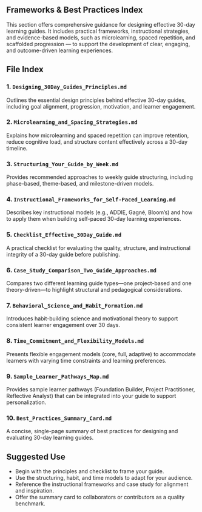 ## Frameworks & Best Practices Index

This section offers comprehensive guidance for designing effective 30-day learning guides. It includes practical frameworks, instructional strategies, and evidence-based models, such as microlearning, spaced repetition, and scaffolded progression — to support the development of clear, engaging, and outcome-driven learning experiences.

## File Index

### 1. `Designing_30Day_Guides_Principles.md`
Outlines the essential design principles behind effective 30-day guides, including goal alignment, progression, motivation, and learner engagement.

### 2. `Microlearning_and_Spacing_Strategies.md`
Explains how microlearning and spaced repetition can improve retention, reduce cognitive load, and structure content effectively across a 30-day timeline.

### 3. `Structuring_Your_Guide_by_Week.md`
Provides recommended approaches to weekly guide structuring, including phase-based, theme-based, and milestone-driven models.

### 4. `Instructional_Frameworks_for_Self-Paced_Learning.md`
Describes key instructional models (e.g., ADDIE, Gagné, Bloom’s) and how to apply them when building self-paced 30-day learning experiences.

### 5. `Checklist_Effective_30Day_Guide.md`
A practical checklist for evaluating the quality, structure, and instructional integrity of a 30-day guide before publishing.

### 6. `Case_Study_Comparison_Two_Guide_Approaches.md`
Compares two different learning guide types—one project-based and one theory-driven—to highlight structural and pedagogical considerations.

### 7. `Behavioral_Science_and_Habit_Formation.md`
Introduces habit-building science and motivational theory to support consistent learner engagement over 30 days.

### 8. `Time_Commitment_and_Flexibility_Models.md`
Presents flexible engagement models (core, full, adaptive) to accommodate learners with varying time constraints and learning preferences.

### 9. `Sample_Learner_Pathways_Map.md`
Provides sample learner pathways (Foundation Builder, Project Practitioner, Reflective Analyst) that can be integrated into your guide to support personalization.

### 10. `Best_Practices_Summary_Card.md`
A concise, single-page summary of best practices for designing and evaluating 30-day learning guides.

## Suggested Use

- Begin with the principles and checklist to frame your guide.
- Use the structuring, habit, and time models to adapt for your audience.
- Reference the instructional frameworks and case study for alignment and inspiration.
- Offer the summary card to collaborators or contributors as a quality benchmark.

